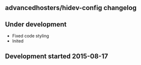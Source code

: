 advancedhosters/hidev-config changelog
--------------------------------------

## Under development

- Fixed code styling
- Inited

## Development started 2015-08-17

